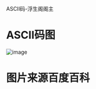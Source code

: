 ASCII码-浮生阁阁主
# ASCII码图
![image](https://img2020.cnblogs.com/blog/2545410/202112/2545410-20211216174616639-1825842027.png)
# 图片来源百度百科